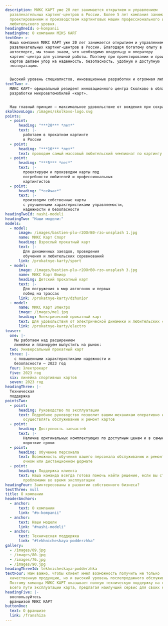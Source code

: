 ```yaml
---
description: МИКС КАРТ уже 20 лет занимается открытием и управлением
  развлекательных картинг-центров в России. Более 5 лет компания занимается
  проектированием и производством картинговых машин профессионального и
  любительского уровня.
headingOneId: o-kompanii
headingOne: О компании MIKS KART
textOne: >-
  Наша компания МИКС КАРТ уже 20 лет занимается открытием и управлением
  развлекательных картинг-центров в России. Благодаря богатому опыту в
  автоспорте, мы точно знаем, что необходимо владельцу и оператору
  картинг-центра для успешной работы. Поэтому при проектировании и производстве
  картов делаем упор на надежность, безопасность, удобную и доступную
  эксплуатацию. 


  Высокий уровень специалистов, инновационные разработки и огромная любовь к миру автоспорта позволяют нам создавать уникальный продукт, а пилотам – получать удовольствие каждый раз, когда они садятся за руль.
textTwo: >-
  МИКС КАРТ– официальный резидент инновационного центра Сколково в области
  разработки микроавтомобилей «карт».


  Наш главный принцип – максимальное удовольствие от вождения при сохранении высокого уровня безопасности.
skolkovoLogo: /images/skolkovo-logo.svg
points:
  - point:
      heading: "***20*** *лет*"
      text: |-
        работаем в прокатном картинге
        в России
  - point:
      heading: "***16*** *лет*"
      text: проводим самый массовый любительский чемпионат по картингу
  - point:
      heading: "***5*** *лет*"
      text: |-
        проектируем и производим карты под
        потребности любителей и профессиональных
        картингистов
  - point:
      heading: "*сейчас*"
      text: |-
        производим собственные карты
        с улучшенными характеристиками управляемости,
        надежности и безопасности
headingTwoId: nashi-modeli
headingTwo: "Наши модели:"
models:
  - model:
      image: /images/bastien-plu-r2OOrB0-rzo-unsplash 1.jpg
      name: МИКС Карт Спорт
      heading: Взрослый прокатный карт
      text: |-
        Для динамичных заездов, проведения
        обучения и любительских соревнований
      link: /prokatnye-karty/sport
  - model:
      image: /images/bastien-plu-r2OOrB0-rzo-unsplash 3.jpg
      name: МИКС Карт Юниор
      heading: Детский прокатный карт
      text: |-
        Для погружения в мир автогонок и первых
        побед на трассах
      link: /prokatnye-karty/dzhunior
  - model:
      name: МИКС Карт Электро
      image: /images/me1.jpg
      heading: Электрический прокатный карт
      text: Для удовольствия от электрической динамики и любительских соревнований
      link: /prokatnye-karty/electro
teaser:
  one: |-
    Мы работаем над расширением
    линейки и планируем выпустить на рынок:
  two: Универсальный прокатный карт
  three: |-
    с повышенными характеристиками надежности и
    безопасности – 2023 год
  four: Электрокарт
  five: 2023 год
  six: линейка спортивных картов
  seven: 2023 год
headingThree: |-
  Техническая
  поддержка
pointsTwo:
  - point:
      heading: Руководство по эксплуатации
      text: Подробное руководство позволит вашим механикам оперативно и качественно
        осуществлять обслуживание и ремонт картов
  - point:
      heading: Доступность запчастей
      text: |-
        Наличие оригинальных комплектующих по доступным ценам и в самые
        короткие сроки
  - point:
      heading: Обучение персонала
      text: Возможность обучения вашего персонала обслуживанию и ремонту картов в
        очном или дистанционном формате
  - point:
      heading: Поддержка клиента
      text: Наша команда всегда готова помочь найти решение, если вы столкнулись с
        проблемами во время эксплуатации
headingFour: Заинтересованы в развитии собственного бизнеса?
textThree: null
title: О компании
headerAnchors:
  - anchor:
      text: О компании
      link: "#o-kompanii"
  - anchor:
      text: Наши модели
      link: "#nashi-modeli"
  - anchor:
      text: Техническая поддержка
      link: "#tekhnicheskaya-podderzhka"
gallery:
  - /images/09.jpg
  - /images/80.jpg
  - /images/76.jpg
  - /images/90.jpg
headingThreeId: tekhnicheskaya-podderzhka
textFour: Нам важно, чтобы клиент имел возможность получить не только
  качественную продукцию, но и высокий уровень послепродажного обслуживания.
  Поэтому команда МИКС КАРТ оказывает полную техническую поддержку на протяжении
  всего пути эксплуатации карта, предлагая наилучший сервис для своих клиентов.
headingFive: |-
  воспользуйтесь 
  франшизой МИКС КАРТ
buttonOne:
  text: О франшизе
  link: /franshiza
---
```

